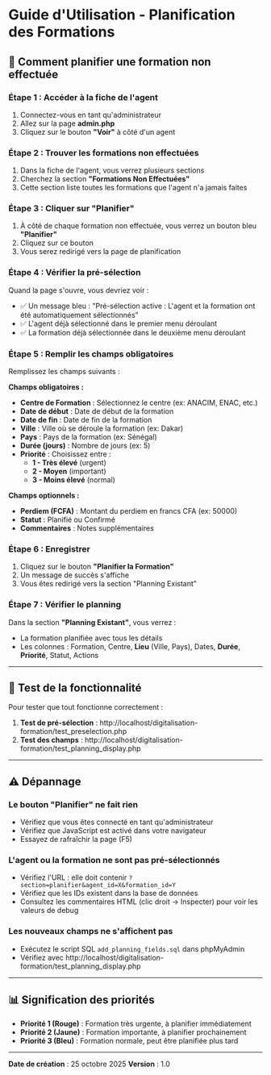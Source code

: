 # Guide d'Utilisation - Planification des Formations

## 🎯 Comment planifier une formation non effectuée

### Étape 1 : Accéder à la fiche de l'agent
1. Connectez-vous en tant qu'administrateur
2. Allez sur la page **admin.php**
3. Cliquez sur le bouton **"Voir"** à côté d'un agent

### Étape 2 : Trouver les formations non effectuées
1. Dans la fiche de l'agent, vous verrez plusieurs sections
2. Cherchez la section **"Formations Non Effectuées"**
3. Cette section liste toutes les formations que l'agent n'a jamais faites

### Étape 3 : Cliquer sur "Planifier"
1. À côté de chaque formation non effectuée, vous verrez un bouton bleu **"Planifier"**
2. Cliquez sur ce bouton
3. Vous serez redirigé vers la page de planification

### Étape 4 : Vérifier la pré-sélection
Quand la page s'ouvre, vous devriez voir :
- ✅ Un message bleu : "Pré-sélection active : L'agent et la formation ont été automatiquement sélectionnés"
- ✅ L'agent déjà sélectionné dans le premier menu déroulant
- ✅ La formation déjà sélectionnée dans le deuxième menu déroulant

### Étape 5 : Remplir les champs obligatoires
Remplissez les champs suivants :

**Champs obligatoires :**
- **Centre de Formation** : Sélectionnez le centre (ex: ANACIM, ENAC, etc.)
- **Date de début** : Date de début de la formation
- **Date de fin** : Date de fin de la formation
- **Ville** : Ville où se déroule la formation (ex: Dakar)
- **Pays** : Pays de la formation (ex: Sénégal)
- **Durée (jours)** : Nombre de jours (ex: 5)
- **Priorité** : Choisissez entre :
  - **1 - Très élevé** (urgent)
  - **2 - Moyen** (important)
  - **3 - Moins élevé** (normal)

**Champs optionnels :**
- **Perdiem (FCFA)** : Montant du perdiem en francs CFA (ex: 50000)
- **Statut** : Planifié ou Confirmé
- **Commentaires** : Notes supplémentaires

### Étape 6 : Enregistrer
1. Cliquez sur le bouton **"Planifier la Formation"**
2. Un message de succès s'affiche
3. Vous êtes redirigé vers la section "Planning Existant"

### Étape 7 : Vérifier le planning
Dans la section **"Planning Existant"**, vous verrez :
- La formation planifiée avec tous les détails
- Les colonnes : Formation, Centre, **Lieu** (Ville, Pays), Dates, **Durée**, **Priorité**, Statut, Actions

---

## 🔧 Test de la fonctionnalité

Pour tester que tout fonctionne correctement :

1. **Test de pré-sélection** : http://localhost/digitalisation-formation/test_preselection.php
2. **Test des champs** : http://localhost/digitalisation-formation/test_planning_display.php

---

## ⚠️ Dépannage

### Le bouton "Planifier" ne fait rien
- Vérifiez que vous êtes connecté en tant qu'administrateur
- Vérifiez que JavaScript est activé dans votre navigateur
- Essayez de rafraîchir la page (F5)

### L'agent ou la formation ne sont pas pré-sélectionnés
- Vérifiez l'URL : elle doit contenir `?section=planifier&agent_id=X&formation_id=Y`
- Vérifiez que les IDs existent dans la base de données
- Consultez les commentaires HTML (clic droit → Inspecter) pour voir les valeurs de debug

### Les nouveaux champs ne s'affichent pas
- Exécutez le script SQL `add_planning_fields.sql` dans phpMyAdmin
- Vérifiez avec http://localhost/digitalisation-formation/test_planning_display.php

---

## 📊 Signification des priorités

- **Priorité 1 (Rouge)** : Formation très urgente, à planifier immédiatement
- **Priorité 2 (Jaune)** : Formation importante, à planifier prochainement
- **Priorité 3 (Bleu)** : Formation normale, peut être planifiée plus tard

---

**Date de création** : 25 octobre 2025
**Version** : 1.0

